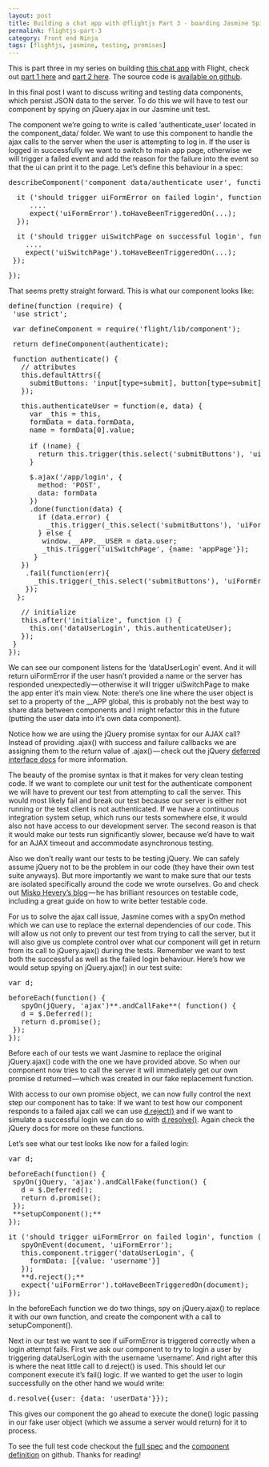 ```yaml
---
layout: post
title: Building a chat app with @flightjs Part 3 - boarding Jasmine Spies
permalink: flightjs-part-3
category: Front end Ninja
tags: [flightjs, jasmine, testing, promises]
---
```


This is part three in my series on building [this chat app](http://flight-chat.herokuapp.com/) with Flight, check out [part 1 here](/flightjs-part-1) and [part 2 here](/flightjs-part-2). The source code is [available on github](https://github.com/stefanRitter/flight-chat).

In this final post I want to discuss writing and testing data components, which persist JSON data to the server. To do this we will have to test our component by spying on jQuery.ajax in our Jasmine unit test.

The component we’re going to write is called ‘authenticate_user’ located in the component_data/ folder. We want to use this component to handle the ajax calls to the server when the user is attempting to log in. If the user is logged in successfully we want to switch to main app page, otherwise we will trigger a failed event and add the reason for the failure into the event so that the ui can print it to the page. Let’s define this behaviour in a spec:

<pre>describeComponent('component_data/authenticate_user', function () { </pre>
<pre>  it ('should trigger uiFormError on failed login', function ()   {
     ....
     expect('uiFormError').toHaveBeenTriggeredOn(...);
  });</pre>
<pre>  it ('should trigger uiSwitchPage on successful login', function () {
    ....
    expect('uiSwitchPage').toHaveBeenTriggeredOn(...);
 });</pre>
<pre>});</pre>

That seems pretty straight forward. This is what our component looks like:

<pre>
define(function (require) {
 'use strict';</pre>
<pre> var defineComponent = require('flight/lib/component');</pre>
<pre> return defineComponent(authenticate);</pre>
<pre> function authenticate() {
   // attributes
   this.defaultAttrs({
     submitButtons: 'input[type=submit], button[type=submit]'
   });</pre>
<pre>   this.authenticateUser = function(e, data) {
     var _this = this,
     formData = data.formData,
     name = formData[0].value;

     if (!name) {
       return this.trigger(this.select('submitButtons'), 'uiFormError', {error: 'invalid name'});
     }</pre>
<pre>     $.ajax('/app/login', {
       method: 'POST',
       data: formData
     })
     .done(function(data) {
       if (data.error) {
         _this.trigger(_this.select('submitButtons'), 'uiFormError', {error: 'unknown error please try again'});
       } else {
        window.__APP.__USER = data.user;
        _this.trigger('uiSwitchPage', {name: 'appPage'});
      }
   })
    .fail(function(err){
      _this.trigger(_this.select('submitButtons'), 'uiFormError', {error: 'unknown error'});
    });
  };</pre>
<pre>   // initialize
   this.after('initialize', function () {
     this.on('dataUserLogin', this.authenticateUser);
   });
 }
});</pre>

We can see our component listens for the ‘dataUserLogin’ event. And it will return uiFormError if the user hasn’t provided a name or the server has responded unexpectedly — otherwise it will trigger uiSwitchPage to make the app enter it’s main view. Note: there’s one line where the user object is set to a property of the __APP global, this is probably not the best way to share data between components and I might refactor this in the future (putting the user data into it’s own data component).

Notice how we are using the jQuery promise syntax for our AJAX call? Instead of providing .ajax() with success and failure callbacks we are assigning them to the return value of .ajax() — check out the jQuery [deferred interface docs](https://api.jquery.com/category/deferred-object/) for more information.

The beauty of the promise syntax is that it makes for very clean testing code. If we want to complete our unit test for the authenticate component we will have to prevent our test from attempting to call the server. This would most likely fail and break our test because our server is either not running or the test client is not authenticated. If we have a continuous integration system setup, which runs our tests somewhere else, it would also not have access to our development server. The second reason is that it would make our tests run significantly slower, because we’d have to wait for an AJAX timeout and accommodate asynchronous testing.

Also we don’t really want our tests to be testing jQuery. We can safely assume jQuery not to be the problem in our code (they have their own test suite anyways). But more importantly we want to make sure that our tests are isolated specifically around the code we wrote ourselves. Go and check out [Misko Hevery’s blog](http://misko.hevery.com/) — he has brilliant resources on testable code, including a great guide on how to write better testable code.

For us to solve the ajax call issue, Jasmine comes with a spyOn method which we can use to replace the external dependencies of our code. This will allow us not only to prevent our test from trying to call the server, but it will also give us complete control over what our component will get in return from its call to jQuery.ajax() during the tests. Remember we want to test both the successful as well as the failed login behaviour. Here’s how we would setup spying on jQuery.ajax() in our test suite:

<pre>var d;</pre>
<pre>beforeEach(function() {
   spyOn(jQuery, 'ajax')**.andCallFake**( function() {
   d = $.Deferred();
   return d.promise();
 });
});</pre>

Before each of our tests we want Jasmine to replace the original jQuery.ajax() code with the one we have provided above. So when our component now tries to call the server it will immediately get our own promise d returned — which was created in our fake replacement function.

With access to our own promise object, we can now fully control the next step our component has to take: If we want to test how our component responds to a failed ajax call we can use [d.reject()](https://api.jquery.com/deferred.reject/) and if we want to simulate a successful login we can do so with [d.resolve()](https://api.jquery.com/deferred.resolve/). Again check the jQuery docs for more on these functions.

Let’s see what our test looks like now for a failed login:

<pre>var d;</pre>
<pre>beforeEach(function() {
 spyOn(jQuery, 'ajax').andCallFake(function() {
   d = $.Deferred();
   return d.promise();
 });
 **setupComponent();**
});</pre>
<pre>it ('should trigger uiFormError on failed login', function () {
   spyOnEvent(document, 'uiFormError');
   this.component.trigger('dataUserLogin', {
     formData: [{value: 'username'}]
   });
   **d.reject();**
   expect('uiFormError').toHaveBeenTriggeredOn(document);
});</pre>

In the beforeEach function we do two things, spy on jQuery.ajax() to replace it with our own function, and create the component with a call to setupComponent().&nbsp;

Next in our test we want to see if uiFormError is triggered correctly when a login attempt fails. First we ask our component to try to login a user by triggering dataUserLogin with the username ‘username’. And right after this is where the neat little call to d.reject() is used. This should let our component execute it’s fail() logic.
If we wanted to get the user to login successfully on the other hand we would write:

<pre>d.resolve({user: {data: 'userData'}});</pre>

This gives our component the go ahead to execute the done() logic passing in our fake user object (which we assume a server would return) for it to process.

To see the full test code checkout the [full spec](https://github.com/stefanRitter/flight-chat/blob/master/test/spec/component_data/authenticate_user.spec.js) and the [component definition](https://github.com/stefanRitter/flight-chat/blob/master/app/js/component_data/authenticate_user.js) on github. Thanks for reading!
